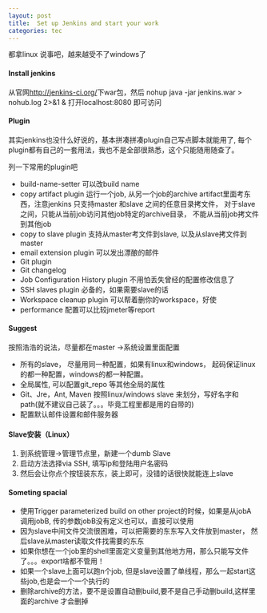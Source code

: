 ```yaml
---
layout: post
title:  Set up Jenkins and start your work
categories: tec
---
```


都拿linux 说事吧，越来越受不了windows了

#### Install jenkins
从官网<http://jenkins-ci.org/>下war包，然后
nohup java -jar jenkins.war > nohub.log 2>&1 &
打开localhost:8080 即可访问

#### Plugin
其实jenkins也没什么好说的，基本拼凑拼凑plugin自己写点脚本就能用了, 每个plugin都有自己的一套用法，我也不是全部很熟悉，这个只能随用随查了。

列一下常用的plugin吧

* build-name-setter 可以改build name
* copy artifact plugin 运行一个job, 从另一个job的archive artifact里面考东西，注意jenkins 只支持master 和slave 之间的任意目录拷文件， 对于slave之间，只能从当前job访问其他job特定的archive目录， 不能从当前job拷文件到其他job
* copy to slave plugin 支持从master考文件到slave, 以及从slave拷文件到master
* email extension plugin 可以发出漂酿的邮件
* Git plugin
* Git changelog
* Job Configuration History plugin 不用怕丢失曾经的配置修改信息了
* SSH slaves plugin 必备的，如果需要slave的话
* Workspace cleanup plugin 可以帮着删你的workspace，好使
* performance 配置可以比较jmeter等report

#### Suggest
按照浩浩的说法，尽量都在master ->系统设置里面配置

* 所有的slave， 尽量用同一种配置，如果有linux和windows， 起码保证linux的都一种配置，windows的都一种配置。
* 全局属性, 可以配置git_repo 等其他全局的属性
* Git、Jre，Ant, Maven 按照linux/windows slave 来划分，写好名字和path(就不建议自己装了。。。毕竟工程里都是用的自带的)
* 配置默认邮件设置和邮件服务器

#### Slave安装（Linux）

1. 到系统管理->管理节点里，新建一个dumb Slave
2. 启动方法选择via SSH, 填写ip和登陆用户名密码
3. 然后会让你点个按钮装东东，装上即可，没错的话很快就能连上slave


#### Someting spacial
* 使用Trigger parameterized build on other project的时候，如果是从jobA 调用jobB, 传的参数jobB没有定义也可以，直接可以使用
* 因为slave中间文件交流很困难，可以把需要的东东写入文件放到master， 然后slave从master读取文件找需要的东东
* 如果你想在一个job里的shell里面定义变量到其他地方用，那么只能写文件了。。。export啥都不管用！
* 如果一个slave上面可以跑n个job, 但是slave设置了单线程，那么一起start这些job,也是会一个一个执行的
* 删除archive的方法，要不是设置自动删build,要不是自己手动删build,这样里面的archive 才会删掉

